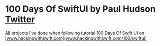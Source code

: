 # 100 Days Of SwiftUI by Paul Hudson [Twitter](https://twitter.com/twostraws?s=20&t=Xmlm-x84K3PRY1vffMwB1g)
 
 All projects I've done when following tutorial 100 Days Of Swift UI on [www.hackingwithswift.com](www.hackingwithswift.com/100/swiftui)
